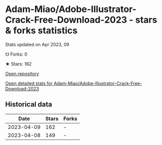 # Adam-Miao/Adobe-Illustrator-Crack-Free-Download-2023 - stars & forks statistics

Stats updated on Apr 2023, 09

☋ Forks: 0

★ Stars: 162

[Open repository](https://github.com/Adam-Miao/Adobe-Illustrator-Crack-Free-Download-2023)

[Open detailed stats for Adam-Miao/Adobe-Illustrator-Crack-Free-Download-2023](https://reviewgithub.com/rep/Adam-Miao/Adobe-Illustrator-Crack-Free-Download-2023)

## Historical data
| Date | Stars | Forks |
|------|-------|-------|
| 2023-04-09 | 162 | - | 
| 2023-04-08 | 149 | - | 

